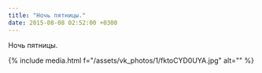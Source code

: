 ```yaml
---
title: "Ночь пятницы."
date: 2015-08-08 02:52:00 +0300
---
```


Ночь пятницы.

{% include media.html f="/assets/vk_photos/1/fktoCYD0UYA.jpg" alt="" %}
